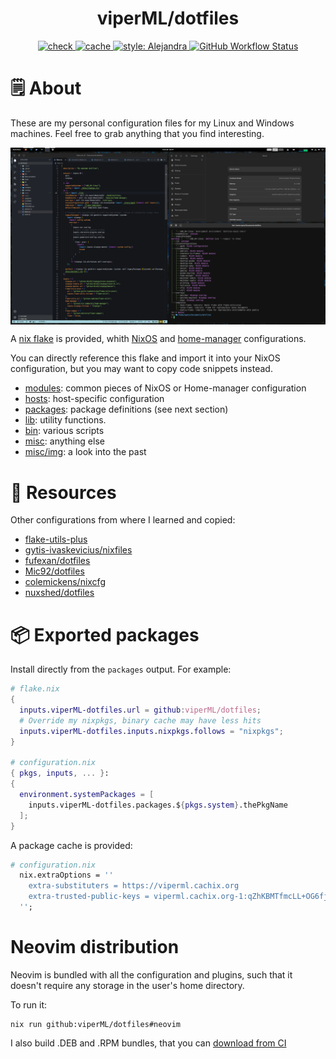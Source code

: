 <h1 align="center">viperML/dotfiles</h1>


<p align="center">
  <a href="https://github.com/viperML/dotfiles/actions/workflows/flake-check.yaml">
  <img alt="check" src="https://img.shields.io/github/workflow/status/viperML/dotfiles/Flake%20check?label=flake%20check">
  </a>
  <a href="https://github.com/viperML/dotfiles/actions/workflows/flake-cache.yaml">
  <img alt="cache" src="https://img.shields.io/github/workflow/status/viperML/dotfiles/Flake%20cache?label=flake%20cache">
  </a>
  <a href="https://github.com/kamadorueda/alejandra">
  <img alt="style: Alejandra" src="https://img.shields.io/badge/code%20style-Alejandra-green.svg">
  </a>
  <a href="https://github.com/viperML/dotfiles/actions/workflows/g-neovim-release.yaml">
  <img alt="GitHub Workflow Status" src="https://img.shields.io/github/workflow/status/viperML/dotfiles/g-neovim%20release?label=g-neovim">
  </a>
</p>

# 🗒 About

These are my personal configuration files for my Linux and Windows machines. Feel free to grab anything that you find interesting.

<div align="center">
  <div style="display: flex; align-items: flex-start;">
    <img alt="Desktop screenshot" src="./misc/img/20220222.png" width="100%"/>
  </div>
</div>


A [nix flake](https://nixos.wiki/wiki/Flakes) is provided, whith [NixOS](https://nixos.wiki/wiki/NixOS) and [home-manager](https://github.com/nix-community/home-manager) configurations.

You can directly reference this flake and import it into your NixOS configuration, but you may want to copy code snippets instead.

- [modules](modules): common pieces of NixOS or Home-manager configuration
- [hosts](hosts): host-specific configuration
- [packages](packages): package definitions (see next section)
- [lib](lib): utility functions.
- [bin](bin): various scripts
- [misc](misc): anything else
- [misc/img](misc/img): a look into the past


# 💾 Resources

Other configurations from where I learned and copied:

- [flake-utils-plus](https://github.com/gytis-ivaskevicius/flake-utils-plus)
- [gytis-ivaskevicius/nixfiles](https://github.com/gytis-ivaskevicius/nixfiles)
- [fufexan/dotfiles](https://github.com/fufexan/dotfiles)
- [Mic92/dotfiles](https://github.com/Mic92/dotfiles)
- [colemickens/nixcfg](https://github.com/colemickens/nixcfg)
- [nuxshed/dotfiles](https://github.com/nuxshed)


# 📦 Exported packages

Install directly from the `packages` output. For example:

```nix
# flake.nix
{
  inputs.viperML-dotfiles.url = github:viperML/dotfiles;
  # Override my nixpkgs, binary cache may have less hits
  inputs.viperML-dotfiles.inputs.nixpkgs.follows = "nixpkgs";
}

# configuration.nix
{ pkgs, inputs, ... }:
{
  environment.systemPackages = [
    inputs.viperML-dotfiles.packages.${pkgs.system}.thePkgName
  ];
}
```

A package cache is provided:

```nix
# configuration.nix
  nix.extraOptions = ''
    extra-substituters = https://viperml.cachix.org
    extra-trusted-public-keys = viperml.cachix.org-1:qZhKBMTfmcLL+OG6fj/hzsMEedgKvZVFRRAhq7j8Vh8=
  '';
```

# Neovim distribution

Neovim is bundled with all the configuration and plugins, such that it doesn't require any storage in the user's home directory.

To run it:

```console
nix run github:viperML/dotfiles#neovim
```

I also build .DEB and .RPM bundles, that you can [download from CI](https://github.com/viperML/dotfiles/blob/master/.github/workflows/g-neovim-release.yaml)
